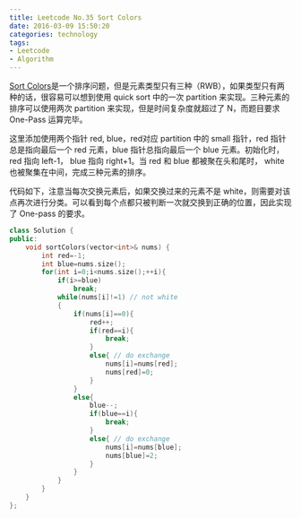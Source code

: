 ```yaml
---
title: Leetcode No.35 Sort Colors
date: 2016-03-09 15:50:20
categories: technology
tags:
- Leetcode
- Algorithm
---
```


[Sort Colors](https://leetcode.com/problems/sort-colors/)是一个排序问题，但是元素类型只有三种（RWB），如果类型只有两种的话，很容易可以想到使用 quick sort 中的一次 partition 来实现。三种元素的排序可以使用两次 partition 来实现，但是时间复杂度就超过了 N，而题目要求 One-Pass 运算完毕。

<!-- more -->

这里添加使用两个指针 red, blue，red对应 partition 中的 small 指针，red 指针总是指向最后一个 red 元素，blue 指针总指向最后一个 blue 元素。初始化时， red 指向 left-1， blue 指向 right+1。当 red 和 blue 都被聚在头和尾时， white 也被聚集在中间，完成三种元素的排序。

代码如下，注意当每次交换元素后，如果交换过来的元素不是 white，则需要对该点再次进行分类。可以看到每个点都只被判断一次就交换到正确的位置，因此实现了 One-pass 的要求。
```c++
class Solution {
public:
    void sortColors(vector<int>& nums) {
        int red=-1;
        int blue=nums.size();
        for(int i=0;i<nums.size();++i){
            if(i>=blue)
                break;
            while(nums[i]!=1) // not white
            {
                if(nums[i]==0){
                    red++;
                    if(red==i){
                        break;
                    }
                    else{ // do exchange
                        nums[i]=nums[red];
                        nums[red]=0;
                    }
                }
                else{
                    blue--;
                    if(blue==i){
                        break;
                    }
                    else{ // do exchange
                        nums[i]=nums[blue];
                        nums[blue]=2;
                    }
                }
            }
        }
    }
};
```
